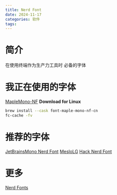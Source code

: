 ```yaml
---
title: Nerd Font
date: 2024-11-17
categories: 软件
tags:
---
```

# 简介
在使用终端作为生产力工具时 必备的字体

# 我正在使用的字体
[MapleMono-NF](https://github.com/subframe7536/maple-font)
**Download for Linux**
```bash
brew install --cask font-maple-mono-nf-cn
fc-cache -fv
```

# 推荐的字体
[JetBrainsMono Nerd Font](https://github.com/JetBrains/JetBrainsMono)
[MesloLG](https://github.com/andreberg/Meslo-Font)
[Hack Nerd Font](https://github.com/source-foundry/Hack)

# 更多
[Nerd Fonts](https://www.nerdfonts.com/font-downloads)
